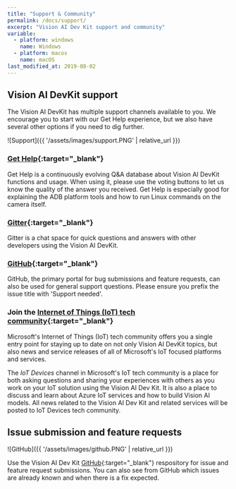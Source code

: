 ```yaml
---
title: "Support & Community"
permalink: /docs/support/
excerpt: "Vision AI Dev Kit support and community"
variable:
  - platform: windows
    name: Windows
  - platform: macos
    name: macOS
last_modified_at: 2019-08-02
---
```


## Vision AI DevKit support

The Vision AI DevKit has multiple support channels available to you. We encourage you to start with our Get Help experience, but we also have several other options if you need to dig further.

![Support]({{ '/assets/images/support.PNG' | relative_url }})

### [Get Help](https://visionaidevkitsupport.azurewebsites.net/){:target="_blank"}

Get Help is a continuously evolving Q&A database about Vision AI DevKit functions and usage. When using it, please use the voting buttons to let us know the quality of the answer you received. Get Help is especially good for explaining the ADB platform tools and how to run Linux commands on the camera itself.

### [Gitter](https://gitter.im/Microsoft/vision-ai-developer-kit){:target="_blank"}

Gitter is a chat space for quick questions and answers with other developers using the Vision AI DevKit.

### [GitHub](https://github.com/Microsoft/vision-ai-developer-kit/issues){:target="_blank"}

GitHub, the primary portal for bug submissions and feature requests, can also be used for general support questions. Please ensure you prefix the issue title with 'Support needed'.

### Join the [Internet of Things (IoT) tech community](https://techcommunity.microsoft.com/t5/Internet-of-Things-IoT/ct-p/IoT){:target="_blank"}

Microsoft's Internet of Things (IoT) tech community offers you a single entry point for staying up to date on not only Vision AI DevKit topics, but also news and service releases of all of Microsoft's IoT focused platforms and services.

The *IoT Devices* channel in Microsoft's IoT tech community is a place for both asking questions and sharing your experiences with others as you work on your IoT solution using the Vision AI Dev Kit. It is also a place to discuss and learn about Azure IoT services and how to build Vision AI models. All news related to the Vision AI Dev Kit and related services will be posted to IoT Devices tech community.

## Issue submission and feature requests

![GitHub]({{ '/assets/images/github.PNG' | relative_url }})

Use the Vision AI Dev Kit [GitHub](https://github.com/Microsoft/vision-ai-developer-kit/issues){:target="_blank"} respository for issue and feature request submissions. You can also see from GitHub which issues are already known and when there is a fix expected.
